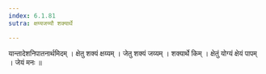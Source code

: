 ```yaml
---
index: 6.1.81
sutra: क्षय्यजय्यौ शक्यार्थे

---
```

 यान्तादेशनिपातनार्थमिदम् । क्षेतु शक्यं क्षय्यम् । जेतु शक्यं जय्यम् । शक्यार्थे किम् । क्षेतुं योग्यं क्षेयं पापम् । जेयं मनः ॥